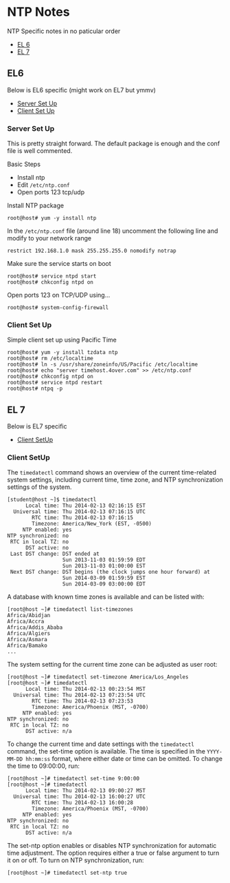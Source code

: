 # NTP Notes

NTP Specific notes in no paticular order

* [EL 6](#el-6)
* [EL 7](#el-7)

## EL6

Below is EL6 specific (might work on EL7 but ymmv)

* [Server Set Up](#server-set-up)
* [Client Set Up](#client-set-up)

### Server Set Up

This is pretty straight forward. The default package is enough and the conf file is well commented.

Basic Steps

* Install ntp
* Edit `/etc/ntp.conf`
* Open ports 123 tcp/udp


Install NTP package

```
root@host# yum -y install ntp
```

In the `/etc/ntp.conf` file (around line 18) uncomment the following line and modify to your network range

```
restrict 192.168.1.0 mask 255.255.255.0 nomodify notrap
```

Make sure the service starts on boot

```
root@host# service ntpd start
root@host# chkconfig ntpd on
```

Open ports 123 on TCP/UDP using...

```
root@host# system-config-firewall
```

### Client Set Up

Simple client set up using Pacific Time

```
root@host# yum -y install tzdata ntp
root@host# rm /etc/localtime
root@host# ln -s /usr/share/zoneinfo/US/Pacific /etc/localtime
root@host# echo "server timehost.4over.com" >> /etc/ntp.conf
root@host# chkconfig ntpd on
root@host# service ntpd restart
root@host# ntpq -p
```

## EL 7

Below is EL7 specific

* [Client SetUp](#client-setup)

### Client SetUp

The `timedatectl` command shows an overview of the current time-related system settings, including current time, time zone, and NTP synchronization settings of the system.

```
[student@host ~]$ timedatectl
      Local time: Thu 2014-02-13 02:16:15 EST
  Universal time: Thu 2014-02-13 07:16:15 UTC
        RTC time: Thu 2014-02-13 07:16:15
        Timezone: America/New_York (EST, -0500)
     NTP enabled: yes
NTP synchronized: no
 RTC in local TZ: no
      DST active: no
 Last DST change: DST ended at
                  Sun 2013-11-03 01:59:59 EDT
                  Sun 2013-11-03 01:00:00 EST
 Next DST change: DST begins (the clock jumps one hour forward) at
                  Sun 2014-03-09 01:59:59 EST
                  Sun 2014-03-09 03:00:00 EDT
```

A database with known time zones is available and can be listed with:

```
[root@host ~]# timedatectl list-timezones
Africa/Abidjan
Africa/Accra
Africa/Addis_Ababa
Africa/Algiers
Africa/Asmara
Africa/Bamako
...
```

The system setting for the current time zone can be adjusted as user root:

```
[root@host ~]# timedatectl set-timezone America/Los_Angeles
[root@host ~]# timedatectl
      Local time: Thu 2014-02-13 00:23:54 MST
  Universal time: Thu 2014-02-13 07:23:54 UTC
        RTC time: Thu 2014-02-13 07:23:53
        Timezone: America/Phoenix (MST, -0700)
     NTP enabled: yes
NTP synchronized: no
 RTC in local TZ: no
      DST active: n/a
```

To change the current time and date settings with the `timedatectl` command, the set-time option is available. The time is specified in the `YYYY-MM-DD hh:mm:ss` format, where either date or time can be omitted. To change the time to 09:00:00, run:

```
[root@host ~]# timedatectl set-time 9:00:00
[root@host ~]# timedatectl
      Local time: Thu 2014-02-13 09:00:27 MST
  Universal time: Thu 2014-02-13 16:00:27 UTC
        RTC time: Thu 2014-02-13 16:00:28
        Timezone: America/Phoenix (MST, -0700)
     NTP enabled: yes
NTP synchronized: no
 RTC in local TZ: no
      DST active: n/a
```

The set-ntp option enables or disables NTP synchronization for automatic time adjustment. The option requires either a true or false argument to turn it on or off. To turn on NTP synchronization, run:

```
[root@host ~]# timedatectl set-ntp true
```

